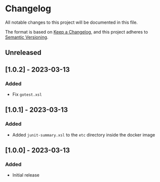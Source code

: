# Changelog
All notable changes to this project will be documented in this file.

The format is based on [Keep a Changelog](https://keepachangelog.com/en/1.0.0/),
and this project adheres to [Semantic Versioning](https://semver.org/spec/v2.0.0.html).

## Unreleased

## [1.0.2] - 2023-03-13
### Added
- Fix `gotest.xsl`

## [1.0.1] - 2023-03-13
### Added
- Added `junit-summary.xsl` to the `etc` directory inside the docker image

## [1.0.0] - 2023-03-13
### Added
- Initial release
